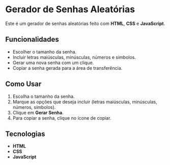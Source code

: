# Gerador de Senhas Aleatórias

Este é um gerador de senhas aleatórias feito com **HTML**, **CSS** e **JavaScript**.

## Funcionalidades

- Escolher o tamanho da senha.
- Incluir letras maiúsculas, minúsculas, números e símbolos.
- Gerar uma nova senha com um clique.
- Copiar a senha gerada para a área de transferência.

## Como Usar

1. Escolha o tamanho da senha.
2. Marque as opções que deseja incluir (letras maiúsculas, minúsculas, números, símbolos).
3. Clique em **Gerar Senha**.
4. Para copiar a senha, clique no ícone de copiar.

## Tecnologias

- **HTML**
- **CSS**
- **JavaScript**
